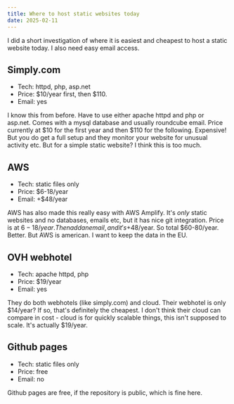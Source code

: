 ```yaml
---
title: Where to host static websites today
date: 2025-02-11
---
```


I did a short investigation of where it is easiest and cheapest to host a static
website today. I also need easy email access.

## Simply.com

- Tech: httpd, php, asp.net
- Price: $10/year first, then $110.
- Email: yes

I know this from before. Have to use either apache httpd and php or asp.net.
Comes with a mysql database and usually roundcube email. Price currently at $10
for the first year and then $110 for the following. Expensive! But you do get a
full setup and they monitor your website for unusual activity etc. But for a
simple static website? I think this is too much.

## AWS

- Tech: static files only
- Price: $6-18/year
- Email: +$48/year

AWS has also made this really easy with AWS Amplify. It's _only_ static websites
and no databases, emails etc, but it has nice git integration. Price is at
$6-18/year. Then add an email, and it's +$48/year. So total $60-80/year. Better.
But AWS is american. I want to keep the data in the EU.

## OVH webhotel

- Tech: apache httpd, php
- Price: $19/year
- Email: yes

They do both webhotels (like simply.com) and cloud. Their webhotel is only
$14/year? If so, that's definitely the cheapest. I don't think their cloud can
compare in cost - cloud is for quickly scalable things, this isn't supposed to
scale. It's actually $19/year.

## Github pages

- Tech: static files only
- Price: free
- Email: no

Github pages are free, if the repository is public, which is fine here.
